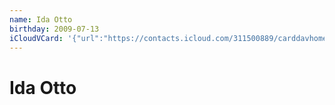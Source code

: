 ```yaml
---
name: Ida Otto
birthday: 2009-07-13
iCloudVCard: '{"url":"https://contacts.icloud.com/311500889/carddavhome/card/NDQ0Ny0wN0UxMDYxNC0wMjA2LTEzMzYtRkYwQi0wMDc2Qw==.vcf","etag":"\"kmfhcpfl\"","data":"BEGIN:VCARD\r\nVERSION:3.0\r\nFN:\r\nN:Otto;Ida;;;\r\nUID:4447-07E10614-0206-1336-FF0B-0076C\r\nBDAY;VALUE=date:2009-07-13\r\nPRODID:-//Apple Inc.//Apple WebDAV Outlook Store 4.8.26//ENX-APPLE-OL-MAPPI\r\n NG-INFO:1\r\nREV:2025-04-03T22:13:41Z\r\nORG:;\r\nEND:VCARD"}'
---
```

# Ida Otto